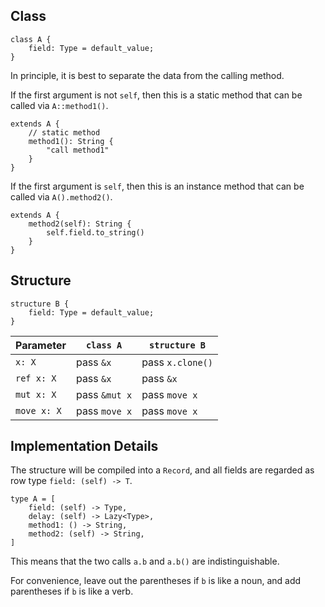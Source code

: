 ## Class

```valkyrie
class A {
    field: Type = default_value;
}
```

In principle, it is best to separate the data from the calling method.

If the first argument is not `self`, then this is a static method that can be called via `A::method1()`.

```valkyrie
extends A {
    // static method
    method1(): String {
        "call method1"
    }
}
```

If the first argument is `self`, then this is an instance method that can be called via `A().method2()`.

```valkyrie
extends A {
    method2(self): String {
        self.field.to_string()
    }
}
```

## Structure

```valkyrie
structure B {
    field: Type = default_value;
}
```

| Parameter   | `class A`     | `structure B`    |
|-------------|---------------|------------------|
| `x: X`      | pass `&x`     | pass `x.clone()` |
| `ref x: X`  | pass `&x`     | pass `&x`        |
| `mut x: X`  | pass `&mut x` | pass `move x`    |
| `move x: X` | pass `move x` | pass `move x`    |



## Implementation Details

The structure will be compiled into a `Record`, and all fields are regarded as row type `field: (self) -> T`.

```valkyrie
type A = [
    field: (self) -> Type,
    delay: (self) -> Lazy<Type>,
    method1: () -> String,
    method2: (self) -> String,
]
```

This means that the two calls `a.b` and `a.b()` are indistinguishable.

For convenience, leave out the parentheses if `b` is like a noun, and add parentheses if `b` is like a verb.
